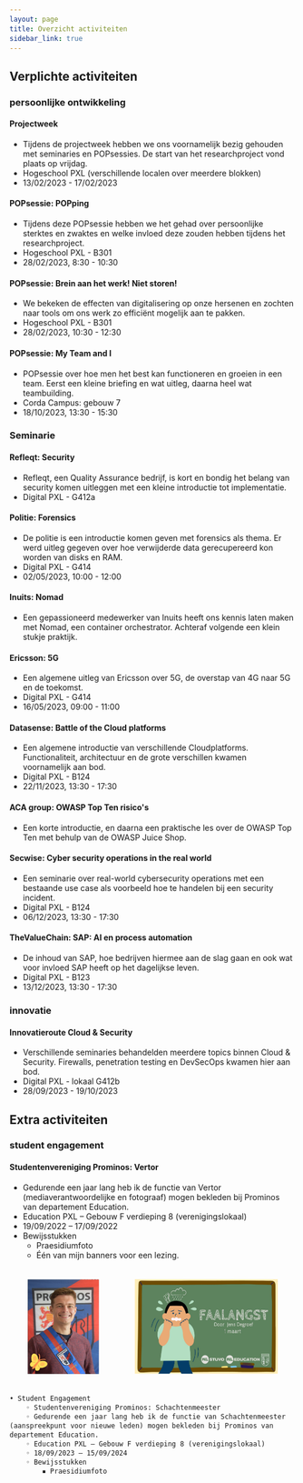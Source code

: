 ```yaml
---
layout: page
title: Overzicht activiteiten
sidebar_link: true
---
```


## Verplichte activiteiten

### persoonlijke ontwikkeling

<h4>Projectweek</h4>
<ul style="margin-top:0">
<li>Tijdens de projectweek hebben we ons voornamelijk bezig gehouden met seminaries en POPsessies. De start van het researchproject vond plaats op vrijdag.</li>
<li>Hogeschool PXL (verschillende localen over meerdere blokken)</li>
<li>13/02/2023 - 17/02/2023</li>
</ul>

<h4>POPsessie: POPping</h4>
<ul style="margin-top:0">
<li>Tijdens deze POPsessie hebben we het gehad over persoonlijke sterktes en zwaktes en welke invloed deze zouden hebben tijdens het researchproject.</li>
<li>Hogeschool PXL - B301</li>
<li>28/02/2023, 8:30 - 10:30</li>
</ul>

<h4>POPsessie: Brein aan het werk! Niet storen!</h4>
<ul style="margin-top:0">
<li>We bekeken de effecten van digitalisering op onze hersenen en zochten naar tools om ons werk zo efficiënt mogelijk aan te pakken.</li>
<li>Hogeschool PXL - B301</li>
<li>28/02/2023, 10:30 - 12:30</li>
</ul>

<h4>POPsessie: My Team and I</h4>
<ul style="margin-top:0">
<li>POPsessie over hoe men het best kan functioneren en groeien in een team. Eerst een kleine briefing en wat uitleg, daarna heel wat teambuilding.</li>
<li>Corda Campus: gebouw 7</li>
<li>18/10/2023, 13:30 - 15:30</li>
</ul>

### Seminarie

<h4>Refleqt: Security</h4>
<ul style="margin-top:0">
<li>Refleqt, een Quality Assurance bedrijf, is kort en bondig het belang van security komen uitleggen met een kleine introductie tot implementatie.</li>
<li>Digital PXL - G412a</li>
</ul>

<h4>Politie: Forensics</h4>
<ul style="margin-top:0">
<li>De politie is een introductie komen geven met forensics als thema. Er werd uitleg gegeven over hoe verwijderde data gerecupereerd kon worden van disks en RAM.</li>
<li>Digital PXL - G414</li>
<li>02/05/2023, 10:00 - 12:00</li>
</ul>

<h4>Inuits: Nomad</h4>
<ul style="margin-top:0">
<li>Een gepassioneerd medewerker van Inuits heeft ons kennis laten maken met Nomad, een container orchestrator. Achteraf volgende een klein stukje praktijk.</li>
</ul>

<h4>Ericsson: 5G</h4>
<ul style="margin-top:0">
<li>Een algemene uitleg van Ericsson over 5G, de overstap van 4G naar 5G en de toekomst.</li>
<li>Digital PXL - G414</li>
<li>16/05/2023, 09:00 - 11:00</li>
</ul>

<h4>Datasense: Battle of the Cloud platforms</h4>
<ul style="margin-top:0">
<li>Een algemene introductie van verschillende Cloudplatforms. Functionaliteit, architectuur en de grote verschillen kwamen voornamelijk aan bod.</li>
<li>Digital PXL - B124</li>
<li>22/11/2023, 13:30 - 17:30</li>
</ul>

<h4>ACA group: OWASP Top Ten risico's</h4>
<ul style="margin-top:0">
<li>Een korte introductie, en daarna een praktische les over de OWASP Top Ten met behulp van de OWASP Juice Shop.</li>
</ul>

<h4>Secwise: Cyber security operations in the real world</h4>
<ul style="margin-top:0">
<li>Een seminarie over real-world cybersecurity operations met een bestaande use case als voorbeeld hoe te handelen bij een security incident.</li>
<li>Digital PXL - B124</li>
<li>06/12/2023, 13:30 - 17:30</li>
</ul>

<h4>TheValueChain: SAP: AI en process automation</h4>
<ul style="margin-top:0">
<li>De inhoud van SAP, hoe bedrijven hiermee aan de slag gaan en ook wat voor invloed SAP heeft op het dagelijkse leven.</li>
<li>Digital PXL - B123</li>
<li>13/12/2023, 13:30 - 17:30</li>
</ul>

### innovatie

<h4>Innovatieroute Cloud & Security</h4>
<ul style="margin-top:0">
<li>Verschillende seminaries behandelden meerdere topics binnen Cloud & Security. Firewalls, penetration testing en DevSecOps kwamen hier aan bod.</li>
<li>Digital PXL - lokaal G412b</li>
<li>28/09/2023 - 19/10/2023</li>
</ul>

## Extra activiteiten

### student engagement

<div>
  <h4>Studentenvereniging Prominos: Vertor</h4>
  <ul style="margin-top:0">
    <li>Gedurende een jaar lang heb ik de functie van Vertor (mediaverantwoordelijke en fotograaf) mogen bekleden bij Prominos van departement Education.</li>
    <li>Education PXL – Gebouw F verdieping 8 (verenigingslokaal)</li>
    <li>19/09/2022 – 17/09/2022</li>
    <li>Bewijsstukken
      <ul>
        <li>Praesidiumfoto</li>
        <li>Één van mijn banners voor een lezing.</li>
      </ul>
    </li>
  </ul>
  <div style="display: flex; justify-content: space-around;">
    <img src="images/vertor.png" alt="Vertor" style="width: 25%; margin: 20px;">
    <img src="images/faalangst.png" alt="Faalangst" style="width: 50%; margin: 20px;">
  </div>
</div>


    • Student Engagement
        ◦ Studentenvereniging Prominos: Schachtenmeester
        ◦ Gedurende een jaar lang heb ik de functie van Schachtenmeester (aanspreekpunt voor nieuwe leden) mogen bekleden bij Prominos van departement Education.
        ◦ Education PXL – Gebouw F verdieping 8 (verenigingslokaal)
        ◦ 18/09/2023 – 15/09/2024
        ◦ Bewijsstukken
            ▪ Praesidiumfoto
